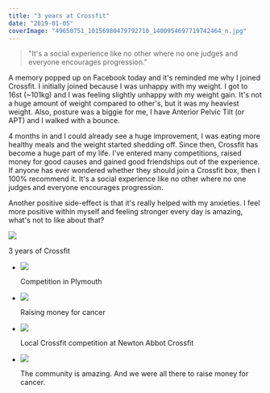 ```yaml
---
title: "3 years at Crossfit"
date: "2019-01-05"
coverImage: "49650751_10156980479792710_1400954697719742464_n.jpg"
---
```


>   
> "It's a social experience like no other where no one judges and everyone encourages progression."

A memory popped up on Facebook today and it's reminded me why I joined Crossfit. I initially joined because I was unhappy with my weight. I got to 16st (~101kg) and I was feeling slightly unhappy with my weight gain. It's not a huge amount of weight compared to other's, but it was my heaviest weight. Also, posture was a biggie for me, I have Anterior Pelvic Tilt (or APT) and I walked with a bounce.

4 months in and I could already see a huge improvement, I was eating more healthy meals and the weight started shedding off. Since then, Crossfit has become a huge part of my life. I've entered many competitions, raised money for good causes and gained good friendships out of the experience. If anyone has ever wondered whether they should join a Crossfit box, then I 100% recommend it. It's a social experience like no other where no one judges and everyone encourages progression.

Another positive side-effect is that it's really helped with my anxieties. I feel more positive within myself and feeling stronger every day is amazing, what's not to like about that?

![](https://i1.wp.com/michaelbrooks.co.uk/wp-content/uploads/2019/01/IMG_20190105_182025.jpg?fit=750%2C750&ssl=1)

3 years of Crossfit

- ![](/blog/wp-content/uploads/2018/05/FB_IMG_1524544170682.jpg)
    
    Competition in Plymouth
    
- ![](/blog/wp-content/uploads/2018/10/received_254984908497029-1024x768.jpeg)
    
    Raising money for cancer
    
- ![](/blog/wp-content/uploads/2018/11/IMG_20181105_102545_272.jpg)
    
    Local Crossfit competition at Newton Abbot Crossfit
    
- ![](/blog/wp-content/uploads/2018/10/FB_IMG_1540153634550-1024x683.jpg)
    
    The community is amazing. And we were all there to raise money for cancer.
